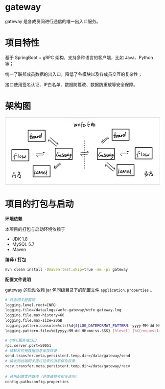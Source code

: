 # gateway

gateway 是各成员间进行通信的唯一出入口服务。

# 项目特性

基于 SpringBoot + gRPC 架构，支持多种语言的客户端，比如 Java、Python 等；

统一了联邦成员数据的出入口，降低了各模块以及各成员交互的复杂性；

接口使用签名认证、IP白名单、数据防篡改、数据防重放等安全保障。

# 架构图

<img src="../_media/system_framework/GatewaySystemStructure.jpeg" style="max-height:700px;border:solid 1px #ccc" />

# 项目的打包与启动
**环境依赖**

本项目的打包与启动环境依赖于

- JDK 1.8
- MySQL 5.7
- Maven

**编译 / 打包**

```bash
mvn clean install -Dmaven.test.skip=true -am -pl gateway
```

**配置文件说明**

gateway 的启动依赖 jar 包同级目录下的配置文件  `application.properties` 。

```bash
# 日志相关配置项
logging.level.root=INFO
logging.file=/data/logs/wefe-gateway/wefe-gateway.log
logging.file.max-history=60
logging.file.max-size=20GB
logging.pattern.console=%clr(%d{${LOG_DATEFORMAT_PATTERN:-yyyy-MM-dd HH:mm:ss.SSS}}){faint} %clr(${LOG_LEVEL_PATTERN:-%5p}) [%X{requestId}] %clr(${PID:- }){magenta} %clr([%15.15t]){faint} %clr(%-40.40logger{39}[%F:%L]){cyan} %clr(:){faint} %m%n${LOG_EXCEPTION_CONVERSION_WORD:-%wEx}
logging.pattern.file=%d{yyyy-MM-dd HH:mm:ss.SSS} [%level] [%X{requestId}] ${PID:- } [%15.15t] %-40.40logger{39}[%F:%L] : %m%n
```

```bash
# gRPC服务端口口
rpc.server.port=50051
# 待转发的元数据消息保存目录
send.transfer.meta.persistent.temp.dir=/data/gateway/send
# 接收到远端网关提过过来的消息保存目录
recv.transfer.meta.persistent.temp.dir=/data/gateway/recv

# 通用配置文件路径（详情请参考相关说明）
config.path=config.properties
```